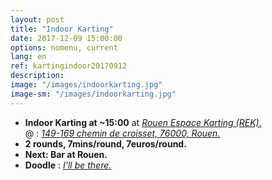 ```yaml
---
layout: post
title: "Indoor Karting"
date: 2017-12-09 15:00:00
options: nomenu, current
lang: en
ref: kartingindoor20170912
description: 
image: "/images/indoorkarting.jpg"
image-sm: "/images/indoorkarting.jpg"
---
```


<ul>
<li> <h4 style="display: inline;">Indoor Karting at ~15:00</h4> at <a href="http://rouen-espace-karting.fr/"><i>Rouen Espace Karting (REK).</i></a>
  <br>
  @ : <a href="https://goo.gl/maps/udGGMusui212"><i>149-169 chemin de croisset, 76000, Rouen.</i></a></li>

<li><h4 style="display: inline;">2 rounds, 7mins/round,  7euros/round.</h4>
</li>
<li><h4 style="display: inline;">Next: Bar at Rouen.</h4>
</li>
<li>
<h4 style="display: inline;">Doodle</h4> : <a href="https://doodle.com/poll/79dx4ceepah7hc6w"> <i>I'll be there.</i></a>
</li>
</ul>
